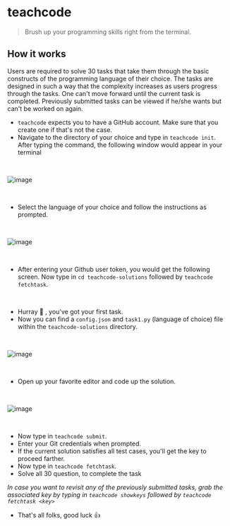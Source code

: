 # teachcode

> Brush up your programming skills right from the terminal.

## How it works

Users are required to solve 30 tasks that take them through the basic constructs of the programming language of their choice. The tasks are designed in such a way that the complexity increases as users progress through the tasks. One can't move forward until the current task is completed. Previously submitted tasks can be viewed if he/she wants but can't be worked on again.

- `teachcode` expects you to have a GitHub account. Make sure that you create one if that's not the case.
- Navigate to the directory of your choice and type in `teachcode init`. After typing the command, the following window would appear in your terminal

<br />

![image](https://user-images.githubusercontent.com/59525675/71776957-9b5c5500-2fbf-11ea-93fa-830f0842ac72.png)

<br />

- Select the language of your choice and follow the instructions as prompted.

<br />

![image](https://user-images.githubusercontent.com/43414928/71539868-c82dbe00-2968-11ea-997d-bb1e8ca01295.png)

<br />

- After entering your Github user token, you would get the following screen. Now type in `cd teachcode-solutions` followed by `teachcode fetchtask`.

<br />

- Hurray :tada: , you've got your first task.
- Now you can find a `config.json` and `task1.py` (language of choice) file within the `teachcode-solutions` directory.

<br />

![image](https://user-images.githubusercontent.com/59525675/71777696-458caa80-2fc9-11ea-9b07-89e6fc9f9432.png)

<br />

- Open up your favorite editor and code up the solution.

<br />

![image](https://user-images.githubusercontent.com/59525675/71777665-065e5980-2fc9-11ea-80d8-a4b34ad8657d.png)

<br />

- Now type in `teachcode submit`.
- Enter your Git credentials when prompted.
- If the current solution satisfies all test cases, you'll get the key to proceed farther.
- Now type in `teachcode fetchtask`.
- Solve all 30 question, to complete the task

_In case you want to revisit any of the previously submitted tasks, grab the associated key by typing in `teachcode showkeys` followed by `teachcode fetchtask <key>`_

- That's all folks, good luck :+1:
